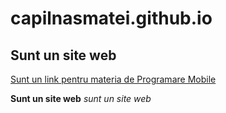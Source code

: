 # capilnasmatei.github.io

## Sunt un site web

[Sunt un link pentru materia de Programare Mobile](https://capilnasmatei.github.io)

**Sunt un site web** _sunt un site web_
